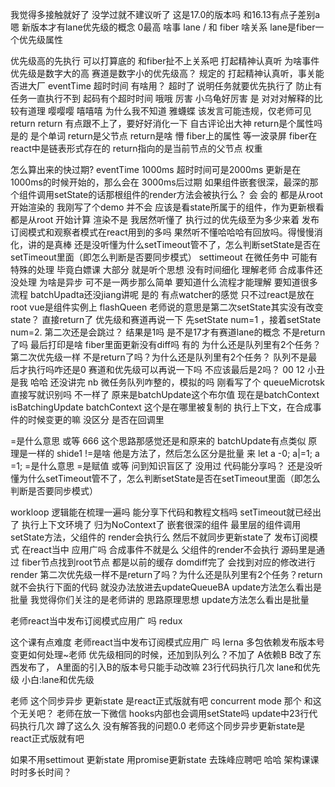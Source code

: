 
我觉得多接触就好了
没学过就不建议听了
这是17.0的版本吗
和16.13有点子差别a
嗯 新版本才有lane优先级的概念
0最高
啥事 lane /  和 fiber 啥关系
lane是fiber一个优先级属性

优先级高的先执行 可以打算底的  和fiber扯不上关系吧
打起精神认真听
为啥事件优先级是数字大的高 赛道是数字小的优先级高？
规定的
打起精神认真听，事关能否进大厂
eventTime 超时时间 有啥用？
超时了 说明任务就要优先执行了
防止有任务一直执行不到
起码有个超时时间
哦哦 厉害
小乌龟好厉害
是 对对对解释的比较有道理
嘤嘤嘤
嘻嘻嘻
为什么我不知道
雅蠛蝶
该发言可能违规，仅老师可见
return
return
有点跟不上了，要好好消化一下
自古评论出大神
return是个属性吗是的
是个单词
return是父节点
return是啥
懵
fiber上的属性
等一波录屏
fiber在react中是链表形式存在的 return指向的是当前节点的父节点
权重

怎么算出来的快过期?
eventTime  1000ms
超时时间可是2000ms
更新是在1000ms的时候开始的，那么会在 3000ms后过期
如果组件嵌套很深，最深的那个组件调用setState的话那根组件的render方法会被执行么？
会
会的
都是从root开始渲染的
我刚写了个demo 并不会
应该是看state所属于的组件，作为更新根看
都是从root 开始计算   渲染不是
我居然听懂了
执行过的优先级至为多少来着
发布订阅模式和观察者模式在react用到的多吗
果然听不懂哈哈哈有回放吗。得慢慢消化，讲的是真棒
还是没听懂为什么setTimeout管不了，怎么判断setState是否在setTimeout里面（即怎么判断是否要同步模式）
settimeout 在微任务中 可能有特殊的处理
毕竟白嫖课   大部分 就是听个思想
没有时间细化 理解老师
合成事件还没处理
为啥是异步 可不是一两步那么简单 要知道什么流程才能理解
要知道很多流程
batchUpadta还没jiang讲呢
是的
有点watcher的感觉 只不过react是放在root vue是组件实例上 flashQueen
老师说的意思是第二次setState其实没有改变state？
直接return了
优先级和赛道再说一下
先setState num=1 ，接着setState num=2. 第二次还是会跳过？ 结果是1吗
是不是17才有赛道lane的概念
不是return了吗
最后打印是啥
fiber里面更新没有diff吗 有的
为什么还是队列里有2个任务？
第二次优先级一样 不是return了吗？为什么还是队列里有2个任务？
队列不是最后才执行吗咋还是0
赛道和优先级可以再说一下吗
不应该最后是2吗？
00 12
小丑是我
哈哈
还没讲完
nb
微任务队列咋整的，模拟的吗
刚看写了个
queueMicrotsk
直接写就识别吗
不一样了 原来是batchUpdate这个布尔值 现在是batchContext
isBatchingUpdate
batchContext
这个是在哪里被复制的  执行上下文，在合成事件的时候变更的嘛
没区分 是否在回调里

=是什么意思
或等
666
这个思路那感觉还是和原来的 batchUpdate有点类似 原理是一样的
shide1
!=是啥
他是方法了，然后怎么区分是批量
来
let a -0;
a|=1;
a =1;
=是什么意思
=是赋值
或等
问到知识盲区了  没用过
代码能分享吗？
还是没听懂为什么setTimeout管不了，怎么判断setState是否在setTimeout里面（即怎么判断是否要同步模式）


workloop 逻辑能在梳理一遍吗
能分享下代码和教程文档吗
setTimeout就已经出了 执行上下文环境了 归为NoContext了
嵌套很深的组件 最里层的组件调用setState方法，父组件的 render会执行么
然后不就同步更新state了
发布订阅模式  在react当中 应用广吗
合成事件不就是么
父组件的render不会执行  源码里是通过  fiber节点找到root节点   都是以前的缓存  domdiff完了 会找到对应的修改进行  render
第二次优先级一样不是return了吗？为什么还是队列里有2个任务？return就不会执行下面的代码 就没办法放进去updateQueueBA
update方法怎么看出是批量
我觉得你们关注的是老师讲的 思路原理思想
update方法怎么看出是批量


老师react当中发布订阅模式应用广 吗 redux

这个课有点难度
老师react当中发布订阅模式应用广 吗
lerna 多包依赖发布版本号变更如何处理~老师
优先级相同的时候，还加到队列么？不加了
A依赖B  B改了东西发布了， A里面的引入B的版本号只能手动改嘛
23行代码执行几次
lane和优先级
小白:lane和优先级




老师 这个同步异步 更新state 是react正式版就有吧
concurrent mode 那个 和这个无关吧？
老师在放一下微信
hooks内部也会调用setState吗
update中23行代码执行几次
蹲了这么久 没有解答我的问题0.0
老师这个同步异步更新state是react正式版就有吧


如果不用settimout 更新state 用promise更新state
去珠峰应聘吧  哈哈
架构课课时时多长时间？